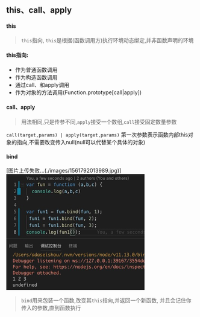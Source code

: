 ## this、call、apply
#### this
> `this`指向, `this`是根据(函数调用方)执行环境动态绑定,并非函数声明的环境
#### this指向:
- 作为普通函数调用
- 作为构造函数调用
- 通过call、和apply调用
- 作为对象的方法调用(Function.prototype[call|apply])  

#### call、apply
> 用法相同,只是传参不同,`apply`接受一个数组,`call`接受固定数量参数  

`call(target,params) | apply(target,params)` 第一次参数表示函数内部this对象的指向,不需要改变传入null(null可以代替某个具体的对象)

#### bind
[图片上传失败...(./images/1561792013989.jpg)]
<img src="./images/1561792013989.jpg" />
> `bind`用来包装一个函数,改变其`this`指向,并返回一个新函数, 并且会记住你传入的参数,直到函数执行